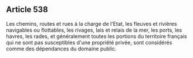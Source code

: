 Article 538
----
Les chemins, routes et rues à la charge de l'Etat, les fleuves et rivières
navigables ou flottables, les rivages, lais et relais de la mer, les ports, les
havres, les rades, et généralement toutes les portions du territoire français
qui ne sont pas susceptibles d'une propriété privée, sont considérés comme des
dépendances du domaine public.
